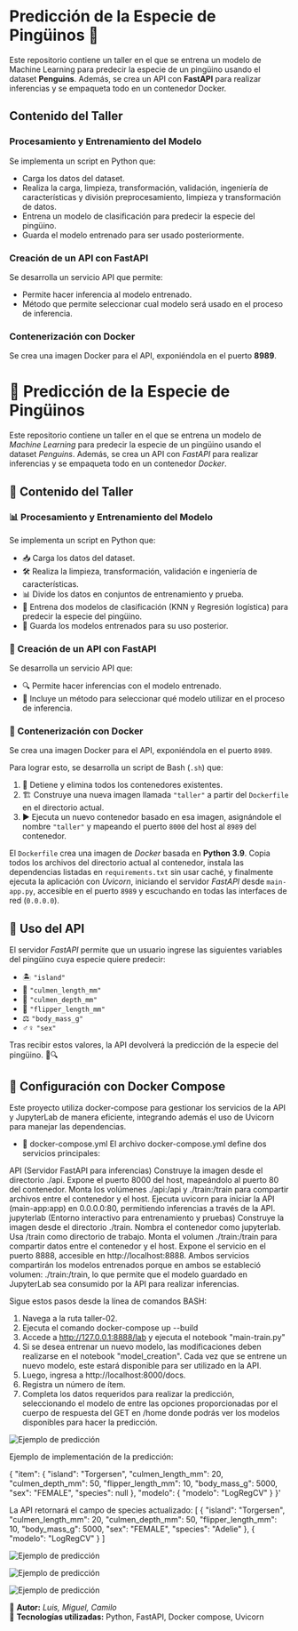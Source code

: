 # Predicción de la Especie de Pingüinos 🐧

Este repositorio contiene un taller en el que se entrena un modelo de Machine Learning para predecir la especie de un pingüino usando el dataset **Penguins**. Además, se crea un API con **FastAPI** para realizar inferencias y se empaqueta todo en un contenedor Docker.

## Contenido del Taller

### Procesamiento y Entrenamiento del Modelo  
Se implementa un script en Python que: 
- Carga los datos del dataset. 
- Realiza la carga, limpieza, transformación, validación, ingeniería de características y división preprocesamiento, limpieza y transformación de datos. 
- Entrena un modelo de clasificación para predecir la especie del pingüino. 
- Guarda el modelo entrenado para ser usado posteriormente.

### Creación de un API con FastAPI  
Se desarrolla un servicio API que permite: 
- Permite hacer inferencia al modelo entrenado. 
- Método que permite seleccionar cual modelo será usado en el proceso de inferencia.

### Contenerización con Docker  
Se crea una imagen Docker para el API, exponiéndola en el puerto **8989**.
# 🐧 Predicción de la Especie de Pingüinos

Este repositorio contiene un taller en el que se entrena un modelo de *Machine Learning* para predecir la especie de un pingüino usando el dataset *Penguins*. Además, se crea un API con *FastAPI* para realizar inferencias y se empaqueta todo en un contenedor *Docker*.  

## 📌 Contenido del Taller  

### 📊 Procesamiento y Entrenamiento del Modelo  
Se implementa un script en Python que:  
- 📥 Carga los datos del dataset.  
- 🛠️ Realiza la limpieza, transformación, validación e ingeniería de características.  
- 📊 Divide los datos en conjuntos de entrenamiento y prueba.  
- 🤖 Entrena dos modelos de clasificación (KNN y Regresión logística) para predecir la especie del pingüino.  
- 💾 Guarda los modelos entrenados para su uso posterior.  

### 🚀 Creación de un API con FastAPI  
Se desarrolla un servicio API que:  
- 🔍 Permite hacer inferencias con el modelo entrenado.  
- 📌 Incluye un método para seleccionar qué modelo utilizar en el proceso de inferencia.  

### 🐳 Contenerización con Docker  
Se crea una imagen Docker para el API, exponiéndola en el puerto `8989`.  

Para lograr esto, se desarrolla un script de Bash (`.sh`) que:  
1. 🛑 Detiene y elimina todos los contenedores existentes.  
2. 🏗️ Construye una nueva imagen llamada `"taller"` a partir del `Dockerfile` en el directorio actual.  
3. ▶️ Ejecuta un nuevo contenedor basado en esa imagen, asignándole el nombre `"taller"` y mapeando el puerto `8000` del host al `8989` del contenedor.  

El `Dockerfile` crea una imagen de *Docker* basada en **Python 3.9**. Copia todos los archivos del directorio actual al contenedor, instala las dependencias listadas en `requirements.txt` sin usar caché, y finalmente ejecuta la aplicación con *Uvicorn*, iniciando el servidor *FastAPI* desde `main-app.py`, accesible en el puerto `8989` y escuchando en todas las interfaces de red (`0.0.0.0`).  

## 🔢 Uso del API  
El servidor *FastAPI* permite que un usuario ingrese las siguientes variables del pingüino cuya especie quiere predecir:  

- 🏝️ `"island"`  
- 📏 `"culmen_length_mm"`  
- 📏 `"culmen_depth_mm"`  
- 📏 `"flipper_length_mm"`  
- ⚖️ `"body_mass_g"`  
- ♂️♀️ `"sex"`  

Tras recibir estos valores, la API devolverá la predicción de la especie del pingüino. 🐧🔍 


##  🐳 Configuración con Docker Compose
Este proyecto utiliza docker-compose para gestionar los servicios de la API y JupyterLab de manera eficiente, integrando además el uso de Uvicorn para manejar las dependencias.

- 📄 docker-compose.yml
El archivo docker-compose.yml define dos servicios principales:

API (Servidor FastAPI para inferencias)
Construye la imagen desde el directorio ./api.
Expone el puerto 8000 del host, mapeándolo al puerto 80 del contenedor.
Monta los volúmenes ./api:/api y ./train:/train para compartir archivos entre el contenedor y el host.
Ejecuta uvicorn para iniciar la API (main-app:app) en 0.0.0.0:80, permitiendo inferencias a través de la API.
jupyterlab (Entorno interactivo para entrenamiento y pruebas)
Construye la imagen desde el directorio ./train.
Nombra el contenedor como jupyterlab.
Usa /train como directorio de trabajo.
Monta el volumen ./train:/train para compartir datos entre el contenedor y el host.
Expone el servicio en el puerto 8888, accesible en http://localhost:8888.
Ambos servicios compartirán los modelos entrenados porque en ambos se estableció volumen: ./train:/train, lo que permite que el modelo guardado en JupyterLab sea consumido por la API para realizar inferencias.


Sigue estos pasos desde la línea de comandos BASH:

1. Navega a la ruta taller-02.
2. Ejecuta el comando docker-compose up --build
3. Accede a http://127.0.0.1:8888/lab y ejecuta el notebook "main-train.py" 
4. Si se desea entrenar un nuevo modelo, las modificaciones deben realizarse en el notebook "model_creation". Cada vez que se entrene un nuevo modelo, este estará disponible para ser utilizado en la API.
5. Luego, ingresa a http://localhost:8000/docs.
6. Registra un número de ítem.
7. Completa los datos requeridos para realizar la predicción, seleccionando el modelo de entre las opciones proporcionadas por el cuerpo de respuesta del GET en /home donde podrás ver los modelos disponibles para hacer la predicción.

![Ejemplo de predicción](images/ejemplo_4.png)


Ejemplo de implementación de la predicción:

{
  "item": {
    "island": "Torgersen",
    "culmen_length_mm": 20,
    "culmen_depth_mm": 50,
    "flipper_length_mm": 10,
    "body_mass_g": 5000,
    "sex": "FEMALE",
    "species": null
  },
  "modelo": {
    "modelo": "LogRegCV"
  }
}'

 
La API retornará el campo de species actualizado:
[
  {
    "island": "Torgersen",
    "culmen_length_mm": 20,
    "culmen_depth_mm": 50,
    "flipper_length_mm": 10,
    "body_mass_g": 5000,
    "sex": "FEMALE",
    "species": "Adelie"
  },
  {
    "modelo": "LogRegCV"
  }
]

![Ejemplo de predicción](images/ejemplo_1.png)

![Ejemplo de predicción](images/ejemplo_2.png)

![Ejemplo de predicción](images/ejemplo_3.png)

📌 **Autor:** *Luis, Miguel, Camilo*  
📌 **Tecnologías utilizadas:** Python, FastAPI, Docker compose, Uvicorn  
